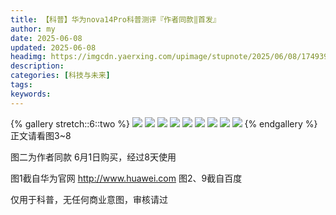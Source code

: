 ```yaml
---
title: 【科普】华为nova14Pro科普测评『作者同款‖首发』
author: my
date: 2025-06-08
updated: 2025-06-08
headimg: https://imgcdn.yaerxing.com/upimage/stupnote/2025/06/08/1749390894_19582208_2596.jpg
description: 
categories: [科技与未来]
tags: 
keywords: 
---
```


{% gallery stretch::6::two %}
![](https://imgcdn.yaerxing.com/upimage/stupnote/2025/06/08/1749390894_19582208_2596.jpg)
![](https://imgcdn.yaerxing.com/upimage/stupnote/2025/06/08/1749390895_19582208_6088.jpg)
![](https://imgcdn.yaerxing.com/upimage/stupnote/2025/06/08/1749390896_19582208_3479.jpg)
![](https://imgcdn.yaerxing.com/upimage/stupnote/2025/06/08/1749390899_19582208_7309.jpg)
![](https://imgcdn.yaerxing.com/upimage/stupnote/2025/06/08/1749390900_19582208_1477.jpg)
![](https://imgcdn.yaerxing.com/upimage/stupnote/2025/06/08/1749390902_19582208_5174.jpg)
![](https://imgcdn.yaerxing.com/upimage/stupnote/2025/06/08/1749390904_19582208_6591.jpg)
![](https://imgcdn.yaerxing.com/upimage/stupnote/2025/06/08/1749390905_19582208_9179.jpg)
![](https://imgcdn.yaerxing.com/upimage/stupnote/2025/06/08/1749390906_19582208_5184.jpg)
{% endgallery %}
正文请看图3~8

图二为作者同款
6月1日购买，经过8天使用

图1截自华为官网  http://www.huawei.com
图2、9截自百度

仅用于科普，无任何商业意图，审核请过
